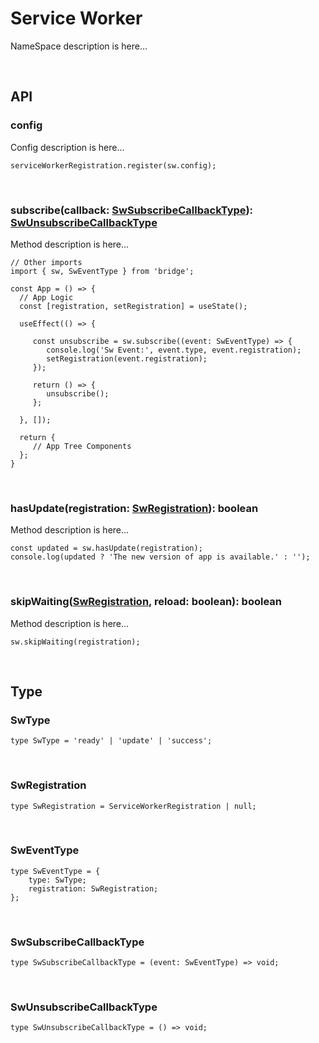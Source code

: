 
# Service Worker
NameSpace description is here...

<br>

## API

### config
Config description is here...
~~~
serviceWorkerRegistration.register(sw.config);
~~~

<br>

### subscribe(callback: [SwSubscribeCallbackType](#swsubscribecallbacktype)): [SwUnsubscribeCallbackType](#swunsubscribecallbacktype)
Method description is here...
~~~
// Other imports
import { sw, SwEventType } from 'bridge';
   
const App = () => {
  // App Logic
  const [registration, setRegistration] = useState();
  
  useEffect(() => {
  
     const unsubscribe = sw.subscribe((event: SwEventType) => {
        console.log('Sw Event:', event.type, event.registration);
        setRegistration(event.registration);
     });
     
     return () => {
        unsubscribe();
     };
     
  }, []);
  
  return {
     // App Tree Components
  };
}
~~~

<br>

### hasUpdate(registration: [SwRegistration](#swregistration)): boolean
Method description is here...
~~~
const updated = sw.hasUpdate(registration);
console.log(updated ? 'The new version of app is available.' : '');
~~~

<br>

### skipWaiting([SwRegistration](#swregistration), reload: boolean): boolean
Method description is here...
~~~
sw.skipWaiting(registration);
~~~

<br>

## Type

### SwType
~~~
type SwType = 'ready' | 'update' | 'success';
~~~

<br>

### SwRegistration
~~~
type SwRegistration = ServiceWorkerRegistration | null;
~~~

<br>

### SwEventType
~~~
type SwEventType = {
    type: SwType;
    registration: SwRegistration;
};
~~~

<br>

### SwSubscribeCallbackType
~~~
type SwSubscribeCallbackType = (event: SwEventType) => void;
~~~

<br>

### SwUnsubscribeCallbackType
~~~
type SwUnsubscribeCallbackType = () => void;
~~~
